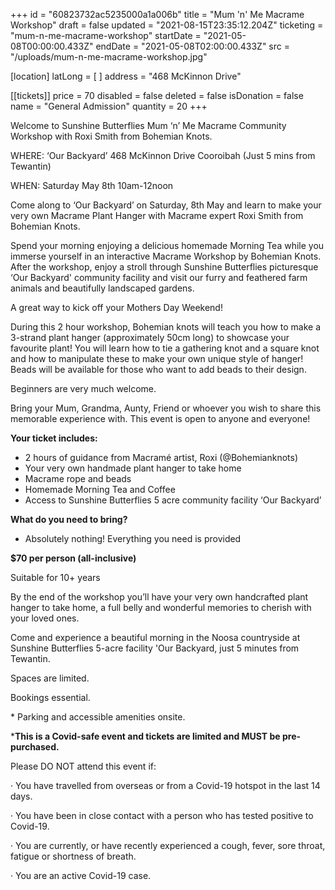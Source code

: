 +++
id = "60823732ac5235000a1a006b"
title = "Mum 'n' Me Macrame Workshop"
draft = false
updated = "2021-08-15T23:35:12.204Z"
ticketing = "mum-n-me-macrame-workshop"
startDate = "2021-05-08T00:00:00.433Z"
endDate = "2021-05-08T02:00:00.433Z"
src = "/uploads/mum-n-me-macrame-workshop.jpg"

[location]
latLong = [ ]
address = "468 McKinnon Drive"

[[tickets]]
price = 70
disabled = false
deleted = false
isDonation = false
name = "General Admission"
quantity = 20
+++

Welcome to Sunshine Butterflies Mum ‘n’ Me Macrame Community Workshop with Roxi Smith from Bohemian Knots.

WHERE: ‘Our Backyard’ 468 McKinnon Drive Cooroibah (Just 5 mins from Tewantin)

WHEN: Saturday May 8th 10am-12noon

Come along to ‘Our Backyard’ on Saturday, 8th May and learn to make your very own Macrame Plant Hanger with Macrame expert Roxi Smith from Bohemian Knots.

Spend your morning enjoying a delicious homemade Morning Tea while you immerse yourself in an interactive Macrame Workshop by Bohemian Knots. After the workshop, enjoy a stroll through Sunshine Butterflies picturesque ‘Our Backyard' community facility and visit our furry and feathered farm animals and beautifully landscaped gardens.

A great way to kick off your Mothers Day Weekend!

During this 2 hour workshop, Bohemian knots will teach you how to make a 3-strand plant hanger (approximately 50cm long) to showcase your favourite plant! You will learn how to tie a gathering knot and a square knot and how to manipulate these to make your own unique style of hanger! Beads will be available for those who want to add beads to their design.

Beginners are very much welcome.

Bring your Mum, Grandma, Aunty, Friend or whoever you wish to share this memorable experience with. This event is open to anyone and everyone!

**Your ticket includes:**

- 2 hours of guidance from Macramé artist, Roxi (@Bohemianknots)
- Your very own handmade plant hanger to take home
- Macrame rope and beads
- Homemade Morning Tea and Coffee
- Access to Sunshine Butterflies 5 acre community facility ‘Our Backyard’

**What do you need to bring?**

- Absolutely nothing! Everything you need is provided

**$70 per person (all-inclusive)**

Suitable for 10+ years

By the end of the workshop you’ll have your very own handcrafted plant hanger to take home, a full belly and wonderful memories to cherish with your loved ones.

Come and experience a beautiful morning in the Noosa countryside at Sunshine Butterflies 5-acre facility 'Our Backyard, just 5 minutes from Tewantin.

Spaces are limited.

Bookings essential.

\* Parking and accessible amenities onsite.

\***This is a Covid-safe event and tickets are limited and MUST be pre-purchased.**

Please DO NOT attend this event if:

· You have travelled from overseas or from a Covid-19 hotspot in the last 14 days.

· You have been in close contact with a person who has tested positive to Covid-19.

· You are currently, or have recently experienced a cough, fever, sore throat, fatigue or shortness of breath.

· You are an active Covid-19 case.
